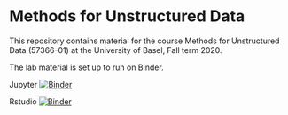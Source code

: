 # Methods for Unstructured Data

This repository contains material for the course Methods for Unstructured Data (57366-01) at the University of Basel, Fall term 2020.

The lab material is set up to run on Binder.

Jupyter [![Binder](https://mybinder.org/badge_logo.svg)](https://mybinder.org/v2/gh/hliebert/course-unstructured-data/master)

Rstudio [![Binder](https://mybinder.org/badge_logo.svg)](https://mybinder.org/v2/gh/hliebert/course-unstructured-data/master?urlpath=rstudio)

